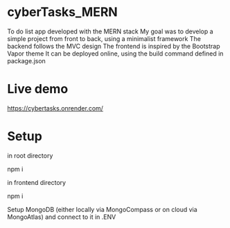 # cyberTasks_MERN
 To do list app developed with the MERN stack
 My goal was to develop a simple project from front to back, using a minimalist framework
 The backend follows the MVC design
 The frontend is inspired by the Bootstrap Vapor theme
 It can be deployed online, using the build command defined in package.json

# Live demo
https://cybertasks.onrender.com/

# Setup

in root directory

npm i

in frontend directory

npm i

Setup MongoDB (either locally via MongoCompass or on cloud via MongoAtlas) and connect to it in .ENV



